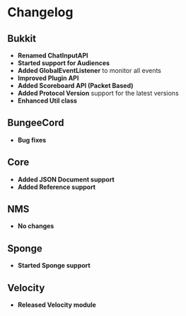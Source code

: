 # Changelog

## Bukkit

- **Renamed ChatInputAPI**
- **Started support for Audiences**
- **Added GlobalEventListener** to monitor all events
- **Improved Plugin API**
- **Added Scoreboard API (Packet Based)**
- **Added Protocol Version** support for the latest versions
- **Enhanced Util class**

## BungeeCord

- **Bug fixes**

## Core

- **Added JSON Document support**
- **Added Reference support**

## NMS

- **No changes**

## Sponge

- **Started Sponge support**

## Velocity

- **Released Velocity module**
